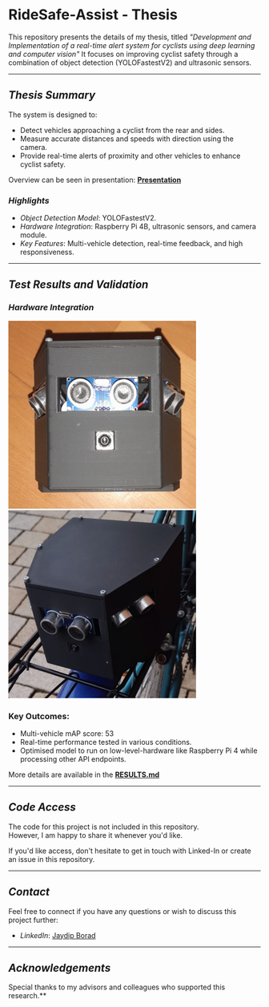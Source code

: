 # RideSafe-Assist - Thesis


This repository presents the details of my thesis, titled *"Development and Implementation of a real-time alert system for cyclists using deep learning and computer vision"* It focuses on improving cyclist safety through a combination of object detection (YOLOFastestV2) and ultrasonic sensors.

---

## *Thesis Summary*

The system is designed to:
- Detect vehicles approaching a cyclist from the rear and sides.
- Measure accurate distances and speeds with direction using the camera.
- Provide real-time alerts of proximity and other vehicles to enhance cyclist safety.

Overview can be seen in presentation: [**Presentation**](https://github.com/boradj/RideSafe-Assist/blob/main/final_thesis.pdf)

### *Highlights*
- *Object Detection Model*: YOLOFastestV2.
- *Hardware Integration*: Raspberry Pi 4B, ultrasonic sensors, and camera module.
- *Key Features*: Multi-vehicle detection, real-time feedback, and high responsiveness.

---

## *Test Results and Validation*

### *Hardware Integration*

<img src="https://github.com/boradj/RideSafe-Assist/blob/main/Images/sensorintegratefront.jpg" width="375" height="375"> <img src="https://github.com/boradj/RideSafe-Assist/blob/main/Images/cyclemount2.png" width="375" height="375"> 

### Key Outcomes:
- Multi-vehicle mAP score: 53
- Real-time performance tested in various conditions.
- Optimised model to run on low-level-hardware like Raspberry Pi 4 while processing other API endpoints.

More details are available in the [**RESULTS.md**](https://github.com/boradj/RideSafe-Assist/blob/main/RESULTS.md)

---

## *Code Access*

The code for this project is not included in this repository.  
However, I am happy to share it whenever you'd like.  

If you'd like access, don't hesitate to get in touch with Linked-In or create an issue in this repository.

---

## *Contact*

Feel free to connect if you have any questions or wish to discuss this project further:
- *LinkedIn*: [Jaydip Borad](https://www.linkedin.com/in/jaydip-borad/)

---

## *Acknowledgements*
Special thanks to my advisors and colleagues who supported this research.**
